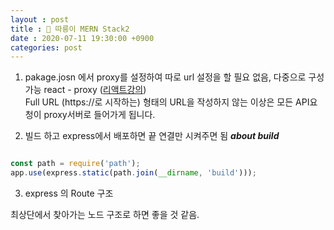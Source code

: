 ```yaml
---
layout : post
title : 🛴 따릉이 MERN Stack2
date : 2020-07-11 19:30:00 +0900
categories: post
---
```


1. pakage.josn 에서 proxy를 설정하여 따로 url 설정을 할 필요 없음, 다중으로 구성 가능 
react - proxy (<a href="https://ljh86029926.gitbook.io/coding-apple-react/undefined-1/cra">리액트강의</a>) <br>
 Full URL (https://로 시작하는) 형태의 URL을 작성하지 않는 이상은 모든 API요청이 proxy서버로 들어가게 됩니다. <br>

2. 빌드 하고 express에서 배포하면 끝 연결만 시켜주면 됨
***about build***

```js

const path = require('path');
app.use(express.static(path.join(__dirname, 'build')));

```

3. express 의 Route 구조 

최상단에서 찾아가는 노드 구조로 하면 좋을 것 같음.